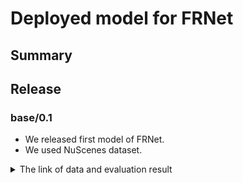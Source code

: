 # Deployed model for FRNet
## Summary

## Release
### base/0.1

- We released first model of FRNet.
- We used NuScenes dataset.

<details>
<summary> The link of data and evaluation result </summary>

- Model
  - Training dataset: nuScenes
  - Eval dataset: nuScenes
  - [Config file path](https://github.com/tier4/AWML/blob/2f06bc2a243b6fd44860fed7c77f8fd1e521e89e/projects/FRNet/configs/nuscenes/frnet_1xb4_nus-seg.py)
  - Deployed onnx [[Google drive (for internal)]](https://drive.google.com/file/d/1tJ2qje4sF1_EaHLvMut1JXV-euJx-JJw/view?usp=drive_link) [[model-zoo]](https://download.autoware-ml-model-zoo.tier4.jp/autoware-ml/models/frnet/frnet-base/nuscenes/v0.1/frnet.onnx)
  - Training results [[Google drive (for internal)]](https://drive.google.com/file/d/1GBxHcYd9U6mTNaDyTrTh2FGW1WaJHUcR/view?usp=drive_link)
  - Training results [model-zoo]
    - [logs.zip](https://download.autoware-ml-model-zoo.tier4.jp/autoware-ml/models/frnet/frnet-base/nuscenes/v0.1/logs.zip)
    - [config.py](https://download.autoware-ml-model-zoo.tier4.jp/autoware-ml/models/frnet/frnet-base/nuscenes/v0.1/frnet_1xb4_nus-seg.py)
    - [best_iter.py](https://download.autoware-ml-model-zoo.tier4.jp/autoware-ml/models/frnet/frnet-base/nuscenes/v0.1/best_miou_iter_150000.pth)
    - [last_iter.pth](https://download.autoware-ml-model-zoo.tier4.jp/autoware-ml/models/frnet/frnet-base/nuscenes/v0.1/last_checkpoint)



- Performance summary (test set)

| model  | miou | acc  | acc_cls |
| ------ | ---- | ---- | ------- |
| v0.1.0 | 75.9 | 93.7 | 83.7    |

- For each class

| class                | v0.1.0 |
| -------------------- | ------ |
| barrier              | 76.9   |
| bicycle              | 37.7   |
| bus                  | 93.5   |
| car                  | 88.2   |
| construction_vehicle | 54.4   |
| motorcycle           | 81.8   |
| pedestrian           | 74.1   |
| traffic_cone         | 64.6   |
| trailer              | 65.7   |
| truck                | 77.7   |
| driveable_surface    | 96.8   |
| other_flat           | 75.9   |
| sidewalk             | 75.6   |
| terrain              | 76.1   |
| manmade              | 88.3   |
| vegetation           | 86.5   |

</details>
